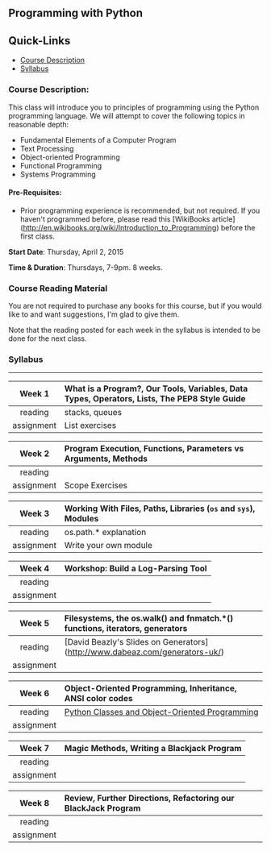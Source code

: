 ## Programming with Python

## Quick-Links
+ [Course Description](#course-description)
+ [Syllabus](#syllabus)


### Course Description:

This class will introduce you to principles of programming using the Python programming language.  We will attempt to cover the following topics in reasonable depth:

+ Fundamental Elements of a Computer Program
+ Text Processing
+ Object-oriented Programming
+ Functional Programming
+ Systems Programming


#### Pre-Requisites:

+ Prior programming experience is recommended, but not required.  If you haven't programmed before, please read this [WikiBooks article] (http://en.wikibooks.org/wiki/Introduction_to_Programming) before the first class.

**Start Date**: Thursday, April 2, 2015

**Time & Duration**: Thursdays, 7-9pm. 8 weeks.


### Course Reading Material

You are not required to purchase any books for this course, but if you would like to and want suggestions, I'm glad to give them.

Note that the reading posted for each week in the syllabus is intended to be done for the next class.

### Syllabus
***

| Week 1 | What is a Program?, Our Tools, Variables, Data Types, Operators, Lists, The PEP8 Style Guide |
|:-------------:|:-----|
| reading     | stacks, queues |
| assignment    | List exercises |
 
| Week 2 | Program Execution, Functions, Parameters vs Arguments, Methods  |
|:-------------:|:-----|
| reading     |  |
| assignment    | Scope Exercises |

| Week 3 | Working With Files, Paths, Libraries (````os```` and ````sys````), Modules |
|:-------------:|:-----|
| reading     | os.path.* explanation  |
| assignment    | Write your own module |

| Week 4 | Workshop: Build a Log-Parsing Tool |
|:-------------:|:-----|
| reading     |  |
| assignment    | |

| Week 5 | Filesystems, the os.walk() and fnmatch.*() functions, iterators, generators |
|:-------------:|:-----|
| reading     | [David Beazly's Slides on Generators] (http://www.dabeaz.com/generators-uk/) |
| assignment    | |

| Week 6 | Object-Oriented Programming, Inheritance, ANSI color codes |
|:-------------:|:-----|
| reading     | [Python Classes and Object-Oriented Programming](http://www.jeffknupp.com/blog/2014/06/18/improve-your-python-python-classes-and-object-oriented-programming/)  |
| assignment    | |

| Week 7 | Magic Methods, Writing a Blackjack Program |
|:-------------:|:-----|
| reading     |  |
| assignment    | |

| Week 8 | Review, Further Directions, Refactoring our BlackJack Program  |
|:-------------:|:-----|
| reading     |  |
| assignment    | |
